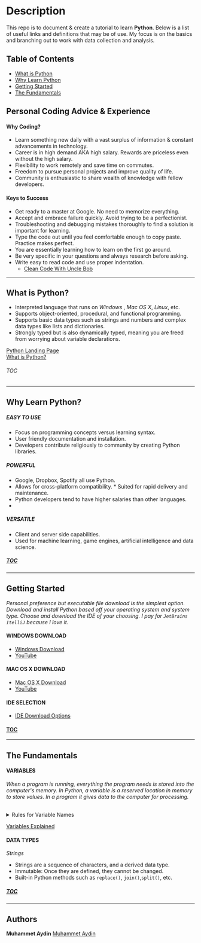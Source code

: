 # Description
This repo is to document & create a tutorial to learn **Python**. Below is a list of useful links and definitions that may be of use. My focus is on the basics and branching out to work with data collection and analysis. 

## <a id="toc"></a>Table of Contents
   * [What is Python](#what)
   * [Why Learn Python](#why)
   * [Getting Started](#start)
   * [The Fundamentals](#basics)
   
## <a id="advice"></a> Personal Coding Advice & Experience
  #### Why Coding? 
   * Learn something new daily with a vast surplus of information & constant advancements in technology.
   * Career is in high demand AKA high salary. Rewards are priceless even without the high salary.
   * Flexibility to work remotely and save time on commutes.
   * Freedom to pursue personal projects and improve quality of life.
   * Community is enthusiastic to share wealth of knowledge with fellow developers.
   
  #### Keys to Success
  * Get ready to a master at Google. No need to memorize everything.   
  * Accept and embrace failure quickly. Avoid trying to be a perfectionist.
  * Troubleshooting and debugging mistakes thoroughly to find a solution is important for learning.
  * Type the code out until you feel comfortable enough to copy paste. Practice makes perfect.
  * You are essentially learning how to learn on the first go around.  
  * Be very specific in your questions and always research before asking.
  * Write easy to read code and use proper indentation. 
    * [Clean Code With Uncle Bob](https://www.youtube.com/watch?v=-1CuAiKdBQs) 

***
## <a id="what"></a>What is Python?
  * Interpreted language that runs on *Windows* , *Mac OS X*, *Linux*, etc.
  * Supports object-oriented, procedural, and functional programming. 
  * Supports basic data types such as strings and numbers and complex data types like lists and dictionaries.
  * Strongly typed but is also dynamically typed, meaning you are freed from worrying about variable declarations.
 
  [Python Landing Page](https://www.python.org/) <br />
  [What is Python?](https://www.python.org/doc/essays/blurb/)

###### [TOC](#toc)
***
## <a id="why"></a>Why Learn Python?

  ##### EASY TO USE 
   * Focus on programming concepts versus learning syntax.
   * User friendly documentation and installation.
   * Developers contribute religiously to community by creating Python libraries.
  ##### POWERFUL
   * Google, Dropbox, Spotify all use Python.
   * Allows for cross-platform compatibility.
    * Suited for rapid delivery and maintenance. 
   * Python developers tend to have higher salaries than other languages.
   * 
  ##### VERSATILE
   * Client and server side capabilities.
   * Used for machine learning, game engines, artificial intelligence and data science.
  ##### [TOC](#toc)

***
## <a id="start"></a>Getting Started
  *Personal preference but executable file download is the simplest option. Download and install Python based off your operating system and system type. Choose and download the IDE of your choosing. I pay for `JetBrains ItelliJ` because I love it.*

  #### WINDOWS DOWNLOAD
  * [Windows Download](https://www.python.org/downloads/windows/)
  * [YouTube](https://www.youtube.com/watch?v=i-MuSAwgwCU)

  #### MAC OS X DOWNLOAD
  * [Mac OS X Download](https://www.python.org/downloads/mac-osx/)
  * [YouTube](https://www.youtube.com/watch?v=TgA4ObrowRg)

  #### IDE SELECTION
  * [IDE Download Options](https://www.guru99.com/python-ide-code-editor.html)  
     
  #### [TOC](#toc)
***
## <a id="basics"></a>The Fundamentals

  #### VARIABLES  
  *When a program is running, everything the program needs is stored into the computer's memory. In Python, a variable is a reserved location in memory to store values. In a program it gives data to the computer for processing.* 
  <br />
  <br />
  
  <details>
    <summary>Rules for Variable Names</summary>
    <ul>
        <li>Must begin with a letter(upper or lower case) or an underscore_ character</li>
        <li>Can contain letters, numbers or underscore characters but can not begin with a number</li>
        <li>Variables are case sensitive so example and Example refer to 2 different variables</li>
    </ul>
  </details>
  
  
  [Variables Explained](https://realpython.com/python-variables/#object-references)

  #### DATA TYPES 
  
  *Strings*
  * Strings are a sequence of characters, and a derived data type.
  * Immutable: Once they are defined, they cannot be changed. 
  * Built-in Python methods such as `replace()`, `join()`,`split()`, etc.

  ##### [TOC](#toc)             
***
## Authors
**Muhammet Aydin** [Muhammet Aydin](https://github.com/muhammeta7)
